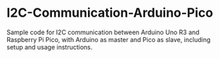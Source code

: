 # I2C-Communication-Arduino-Pico
Sample code for I2C communication between Arduino Uno R3 and Raspberry Pi Pico, with Arduino as master and Pico as slave, including setup and usage instructions.
